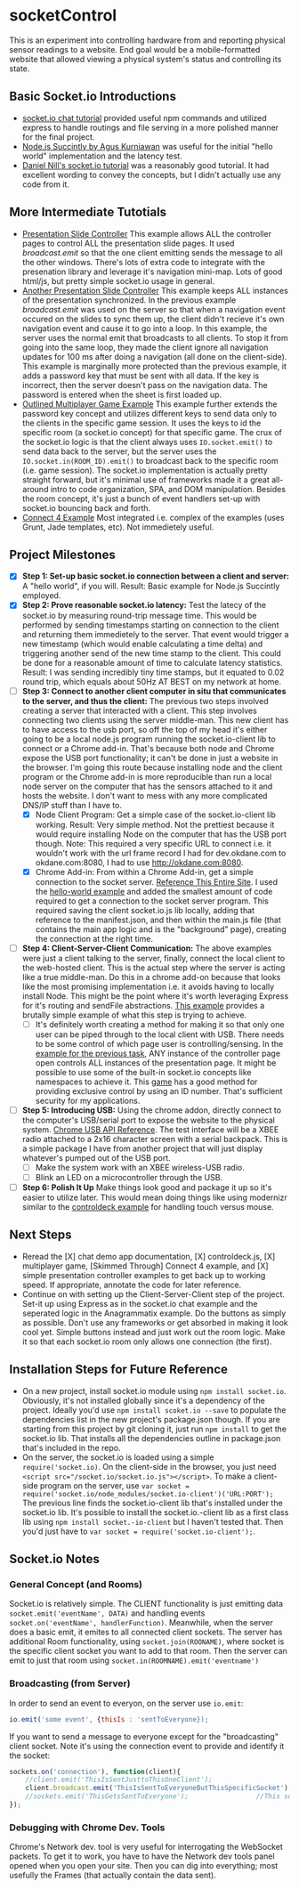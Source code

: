 socketControl
=============

This is an experiment into controlling hardware from and reporting physical sensor readings to a website. End goal would be a mobile-formatted website that allowed viewing a physical system's status and controlling its state.

## Basic Socket.io Introductions ##

+ [socket.io chat tutorial](http://socket.io/get-started/chat/) provided useful npm commands and utilized express to handle routings and file serving in a more polished manner for the final project.
+ [Node.js Succintly by Agus Kurniawan](https://www.syncfusion.com/resources/techportal/ebooks/nodejs) was useful for the initial "hello world" implementation and the latency test.
+ [Daniel Nill's socket.io tutorial](http://danielnill.com/nodejs-tutorial-with-socketio/) was a reasonably good tutorial. It had excellent wording to convey the concepts, but I didn't actually use any code from it.

## More Intermediate Tutotials ##

+ [Presentation Slide Controller](http://johnpolacek.github.io/controldeck.js/) This example allows ALL the controller pages to control ALL the presentation slide pages. It used *broadcast.emit* so that the one client emitting sends the message to all the other windows. There's lots of extra code to integrate with the presenation library and leverage it's navigation mini-map. Lots of good html/js, but pretty simple socket.io usage in general.
+ [Another Presentation Slide Controller](http://tutorialzine.com/2015/02/smartphone-remote-control-for-presentations/) This example keeps ALL instances of the presentation synchronized. In the previous example *broadcast.emit* was used on the server so that when a navigation event occured on the slides to sync them up, the client didn't recieve it's own navigation event and cause it to go into a loop. In this example, the server uses the normal emit that broadcasts to all clients. To stop it from going into the same loop, they made the client ignore all navigation updates for 100 ms after doing a navigation (all done on the client-side).  This example is marginally more protected than the previous example, it adds a password key that must be sent with all data. If the key is incorrect, then the server doesn't pass on the navigation data. The password is entered when the sheet is first loaded up.
+ [Outlined Multiplayer Game Example](http://modernweb.com/2013/09/30/building-multiplayer-games-with-node-js-and-socket-io/) This example further extends the password key concept and utilizes different keys to send data only to the clients in the specific game session. It uses the keys to id the specific room (a socket.io concept) for that specific game. The crux of the socket.io logic is that the client always uses ```IO.socket.emit()``` to send data back to the server, but the server uses the ```IO.socket.in(ROOM_ID).emit()``` to broadcast back to the specific room (i.e. game session). The socket.io implementation is actually pretty straight forward, but it's minimal use of frameworks made it a great all-around intro to code organization, SPA, and DOM manipulation. Besides the room concept, it's just a bunch of event handlers set-up with socket.io bouncing back and forth.
+ [Connect 4 Example](http://code.tutsplus.com/tutorials/connect-4-with-socketio--cms-19869) Most integrated i.e. complex of the examples (uses Grunt, Jade templates, etc). Not immedietely useful.

## Project Milestones ##
+ [X] **Step 1: Set-up basic socket.io connection between a client and server:** A "hello world", if you will. Result: Basic example for Node.js Succintly employed.
+ [X] **Step 2: Prove reasonable socket.io latency:** Test the latecy of the socket.io by measuring round-trip message time. This would be performed by sending timestamps starting on connection to the client and returning them immedietely to the server. That event would trigger a new timestamp (which would enable calculating a time delta) and triggering another send of the new time stamp to the client. This could be done for a reasonable amount of time to calculate latency statistics. Result: I was sending incredibly tiny time stamps, but it equated to 0.02 round trip, which equals about 50Hz AT BEST on my network at home.
+ [ ] **Step 3: Connect to another client computer in situ that communicates to the server, and thus the client:** The previous two steps involved creating a server that interacted with a client. This step involves connecting two clients using the server middle-man. This new client has to have access to the usb port, so off the top of my head it's either going to be a local node.js program running the socket.io-client lib to connect or a Chrome add-in. That's because both node and Chrome expose the USB port functionality; it can't be done in just a website in the browser. I'm going this route because installing  node and the client program or the Chrome add-in is more reproducible than run a local node server on the computer that has the sensors attached to it and hosts the website. I don't want to mess with any more complicated DNS/IP stuff than I have to.
  + [X] Node Client Program: Get a simple case of the socket.io-client lib working. Result: Very simple method. Not the prettiest because it would require installing Node on the computer that has the USB port though. Note: This required a very specific URL to connect i.e. it wouldn't work with the url frame record I had for dev.okdane.com to okdane.com:8080, I had to use http://okdane.com:8080.
  + [X] Chrome Add-in: From within a Chrome Add-in, get a simple connection to the socket server. [Reference This Entire Site](https://developer.chrome.com/apps/first_app). I used the [hello-world example](https://github.com/GoogleChrome/chrome-app-samples/tree/master/samples/hello-world) and added the smallest amount of code required to get a connection to the socket server program. This required saving the client socket.io.js lib locally, adding that reference to the manifest.json, and then within the main.js file (that contains the main app logic and is the "background" page), creating the connection at the right time.
+ [ ] **Step 4: Client-Server-Client Communication:** The above examples were just a client talking to the server, finally, connect the local client to the web-hosted client. This is the actual step where the server is acting like a true middle-man. Do this in a chrome add-on because that looks like the most promising implementation i.e. it avoids having to locally install Node. This might be the point where it's worth leveraging Express for it's routing and sendFile abstractions. [This example](https://github.com/johnpolacek/controldeck.js/) provides a brutally simple example of what this step is trying to achieve.
  + [ ] It's definitely worth creating a method for making it so that only one user can be piped through to the local client with USB. There needs to be some control of which page user is controlling/sensing. In the [example for the previous task](http://johnpolacek.github.io/controldeck.js/), ANY instance of the controller page open controls ALL instances of the presentation page. It might be possible to use some of the built-in socket.io concepts like namespaces to achieve it. This [game](http://modernweb.com/2013/09/30/building-multiplayer-games-with-node-js-and-socket-io/) has a good method for providing exclusive control by using an ID number. That's sufficient security for my applications.
+ [ ] **Step 5: Introducing USB:** Using the chrome addon, directly connect to the computer's USB/serial port to expose the website to the physical system. [Chrome USB API Reference](https://developer.chrome.com/apps/app_usb). The test interface will be a XBEE radio attached to a 2x16 character screen with a serial backpack. This is a simple package I have from another project that will just display whatever's pumped out of the USB port.
  + [ ] Make the system work with an XBEE wireless-USB radio.
  + [ ] Blink an LED on a microcontroller through the USB.
+ [ ] **Step 6: Polish It Up** Make things look good and package it up so it's easier to utilize later. This would mean doing things like using modernizr similar to the [controldeck example](https://github.com/dfcb/controldeck.js/archive/master.zip) for handling touch versus mouse.

## Next Steps ##

+ Reread the [X] chat demo app documentation,  [X] controldeck.js, [X] multiplayer game, [Skimmed Through] Connect 4 example, and [X] simple presentation controller examples to get back up to working speed. If appropriate, annotate the code for later reference.
+ Continue on with setting up the Client-Server-Client step of the project. Set-it up using Express as in the socket.io chat example and the seperated logic in the Anagrammatix example. Do the buttons as simply as possible. Don't use any frameworks or get absorbed in making it look cool yet. Simple buttons instead and just work out the room logic. Make it so that each socket.io room only allows one connection (the first).

## Installation Steps for Future Reference ##

+ On a new project, install socket.io module using `npm install socket.io`. Obviously, it's not installed globally since it's a dependency of the project. Ideally you'd use `npm install scoket.io --save` to populate the dependencies list in the new project's package.json though. If you are starting from this project by git cloning it, just run `npm install` to get the socket.io lib. That installs all the dependencies outline in package.json that's included in the repo.
+ On the server, the socket.io is loaded using a simple `require('socket.io)`. On the client-side in the browser, you just need `<script src="/socket.io/socket.io.js"></script>`. To make a client-side program on the server, use `var socket = require('socket.io/node_modules/socket.io-client')('URL:PORT');` The previous line finds the socket.io-client lib that's installed under the socket.io lib. It's possible to install the socket.io.-client lib as a first class lib using `npm install socket.-io-client` but I haven't tested that. Then you'd just have to `var socket = require('socket.io-client');`.

## Socket.io Notes ##

### General Concept (and Rooms) ###

Socket.io is relatively simple. The CLIENT functionality is just emitting data ```socket.emit('eventName', DATA)``` and handling events ```socket.on('eventName', handlerFunction)```. Meanwhile, when the server does a basic emit, it emites to all connected client sockets. The server has additional Room functionality, using ```socket.join(ROONAME)```, where socket is the specific client socket you want to add to that room. Then the server can emit to just that room using ```socket.in(ROOMNAME).emit('eventname')```

### Broadcasting (from Server) ###

In order to send an event to everyon, on the server use ```io.emit```:
```Javascript
io.emit('some event', {thisIs : 'sentToEveryone});
```

If you want to send a message to everyone except for the "broadcasting" client socket. Note it's using the connection event to provide and identify it the socket:

```Javascript
sockets.on('connection'), function(client){
    //client.emit('ThisIsSentJusttoThisOneClient');
	client.broadcast.emit('ThisIsSentToEveryoneButThisSpecificSocket');
    //sockets.emit('ThisGetsSentToEveryone');                 //This socket object is the highest level socket.io object, hence it's emitting to all connected client sockets
});
```

### Debugging with Chrome Dev. Tools ###

Chrome's Network dev. tool is very useful for interrogating the WebSocket packets. To get it to work, you have to have the Network dev tools panel opened when you open your site. Then you can dig into everything; most usefully the Frames (that actually contain the data sent).
